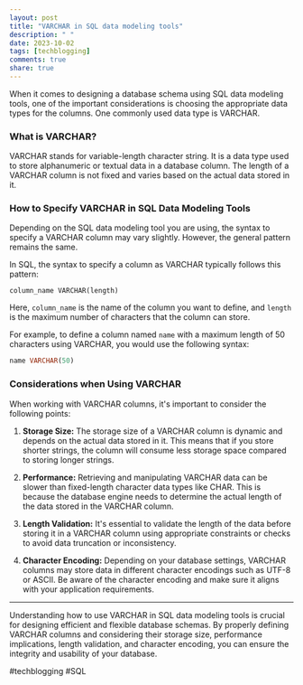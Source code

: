 ```yaml
---
layout: post
title: "VARCHAR in SQL data modeling tools"
description: " "
date: 2023-10-02
tags: [techblogging]
comments: true
share: true
---
```


When it comes to designing a database schema using SQL data modeling tools, one of the important considerations is choosing the appropriate data types for the columns. One commonly used data type is VARCHAR.

### What is VARCHAR?

VARCHAR stands for variable-length character string. It is a data type used to store alphanumeric or textual data in a database column. The length of a VARCHAR column is not fixed and varies based on the actual data stored in it.

### How to Specify VARCHAR in SQL Data Modeling Tools

Depending on the SQL data modeling tool you are using, the syntax to specify a VARCHAR column may vary slightly. However, the general pattern remains the same.

In SQL, the syntax to specify a column as VARCHAR typically follows this pattern:

```
column_name VARCHAR(length)
```

Here, `column_name` is the name of the column you want to define, and `length` is the maximum number of characters that the column can store.

For example, to define a column named `name` with a maximum length of 50 characters using VARCHAR, you would use the following syntax:

```sql
name VARCHAR(50)
```

### Considerations when Using VARCHAR

When working with VARCHAR columns, it's important to consider the following points:

1. **Storage Size:** The storage size of a VARCHAR column is dynamic and depends on the actual data stored in it. This means that if you store shorter strings, the column will consume less storage space compared to storing longer strings.

2. **Performance:** Retrieving and manipulating VARCHAR data can be slower than fixed-length character data types like CHAR. This is because the database engine needs to determine the actual length of the data stored in the VARCHAR column.

3. **Length Validation:** It's essential to validate the length of the data before storing it in a VARCHAR column using appropriate constraints or checks to avoid data truncation or inconsistency.

4. **Character Encoding:** Depending on your database settings, VARCHAR columns may store data in different character encodings such as UTF-8 or ASCII. Be aware of the character encoding and make sure it aligns with your application requirements.

---

Understanding how to use VARCHAR in SQL data modeling tools is crucial for designing efficient and flexible database schemas. By properly defining VARCHAR columns and considering their storage size, performance implications, length validation, and character encoding, you can ensure the integrity and usability of your database. 

#techblogging #SQL